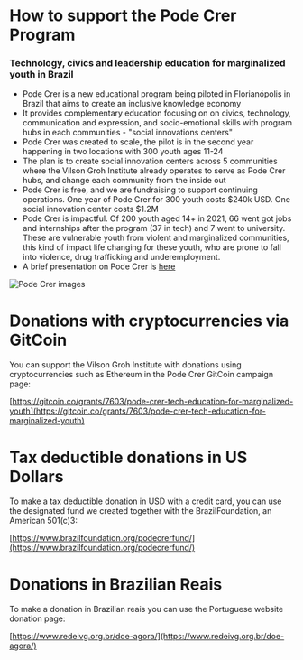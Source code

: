 # How to support the Pode Crer Program
### Technology, civics and leadership education for marginalized youth in Brazil

- Pode Crer is a new educational program being piloted in Florianópolis in Brazil that aims to create an inclusive knowledge economy 
- It provides complementary education focusing on on civics, technology, communication and expression, and socio-emotional skills
with program hubs in each communities - "social innovations centers"
- Pode Crer was created to scale, the pilot is in the second year happening in two locations with 300 youth ages 11-24
- The plan is to create social innovation centers across 5 communities where the Vilson Groh Institute already operates to serve as Pode Crer hubs, and change each community from the inside out 
- Pode Crer is free, and we are fundraising to support continuing operations. One year of Pode Crer for 300 youth costs $240k USD. One social innovation center costs $1.2M
- Pode Crer is impactful. Of 200 youth aged 14+ in 2021, 66 went got jobs and internships after the program (37 in tech) and 7 went to university. These are vulnerable youth from violent and marginalized communities, this kind of impact life changing for these youth, who are prone to fall into violence, drug trafficking and underemployment.
- A brief presentation on Pode Crer is [here](https://docs.google.com/presentation/d/1OCvBwtLGfgKywJC2TbuCzU3ia4oNltaINNVUHnn3dBs/edit?usp=sharing)

![Pode Crer images](https://pbs.twimg.com/media/Fc1djHZagAI--xu?format=jpg&name=4096x4096)

# Donations with cryptocurrencies via GitCoin
You can support the Vilson Groh Institute with donations using cryptocurrencies
such as Ethereum in the Pode Crer GitCoin campaign page:

[https://gitcoin.co/grants/7603/pode-crer-tech-education-for-marginalized-youth](https://gitcoin.co/grants/7603/pode-crer-tech-education-for-marginalized-youth)



# Tax deductible donations in US Dollars
To make a tax deductible donation in USD with a credit card, 
you can use the designated fund we created together with the BrazilFoundation, an American 501(c)3:

[https://www.brazilfoundation.org/podecrerfund/](https://www.brazilfoundation.org/podecrerfund/)

# Donations in Brazilian Reais
To make a donation in Brazilian reais you can use the Portuguese website donation page: 

[https://www.redeivg.org.br/doe-agora/](https://www.redeivg.org.br/doe-agora/)
